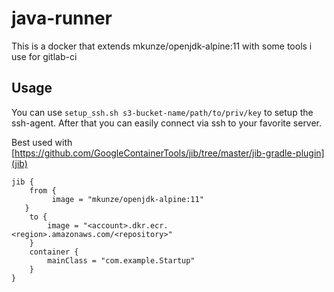 # java-runner

This is a docker that extends mkunze/openjdk-alpine:11 with some tools i use for gitlab-ci

## Usage

You can use ``setup_ssh.sh s3-bucket-name/path/to/priv/key`` to setup the ssh-agent. After that you can easily connect via ssh to your favorite server.

Best used with [https://github.com/GoogleContainerTools/jib/tree/master/jib-gradle-plugin](jib)

```
jib {
    from {
         image = "mkunze/openjdk-alpine:11"
   }
    to {
        image = "<account>.dkr.ecr.<region>.amazonaws.com/<repository>"
    }
    container {
        mainClass = "com.example.Startup"
    }
}
```
